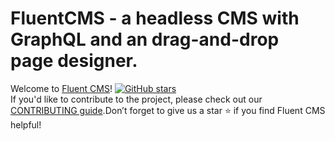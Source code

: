 # FluentCMS - a headless CMS with GraphQL and an drag-and-drop page designer.  

Welcome to [Fluent CMS](https://github.com/fluent-cms/fluent-cms)! [![GitHub stars](https://img.shields.io/github/stars/fluent-cms/fluent-cms.svg?style=social&label=Star)](https://github.com/fluent-cms/fluent-cms/stargazers)    
If you'd like to contribute to the project, please check out our [CONTRIBUTING guide](https://github.com/fluent-cms/fluent-cms/blob/main/CONTRIBUTING.md).Don’t forget to give us a star  ⭐ if you find Fluent CMS helpful!    